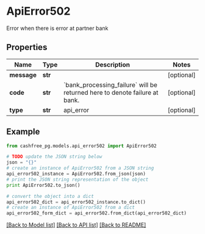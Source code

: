 # ApiError502

Error when there is error at partner bank

## Properties
Name | Type | Description | Notes
------------ | ------------- | ------------- | -------------
**message** | **str** |  | [optional] 
**code** | **str** | &#x60;bank_processing_failure&#x60; will be returned here to denote failure at bank.  | [optional] 
**type** | **str** | api_error | [optional] 

## Example

```python
from cashfree_pg.models.api_error502 import ApiError502

# TODO update the JSON string below
json = "{}"
# create an instance of ApiError502 from a JSON string
api_error502_instance = ApiError502.from_json(json)
# print the JSON string representation of the object
print ApiError502.to_json()

# convert the object into a dict
api_error502_dict = api_error502_instance.to_dict()
# create an instance of ApiError502 from a dict
api_error502_form_dict = api_error502.from_dict(api_error502_dict)
```
[[Back to Model list]](../README.md#documentation-for-models) [[Back to API list]](../README.md#documentation-for-api-endpoints) [[Back to README]](../README.md)


